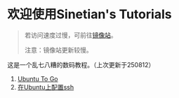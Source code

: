# 欢迎使用Sinetian's Tutorials

> 若访问速度过慢，可前往[镜像站](https://sinetian.rth1.xyz/README.md)。
>
> 注意：镜像站更新较慢。

这是一个乱七八糟的数码教程。（上次更新于250812）

1. [Ubuntu To Go](https://sinetianliu.github.io/tutorials/utg)
2. [在Ubuntu上配置ssh](https://sinetianliu.github.io/tutorials/ssh@ubuntu)
